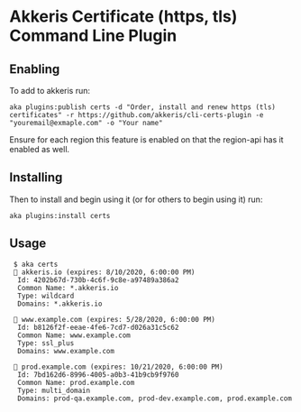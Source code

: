 # Akkeris Certificate (https, tls) Command Line Plugin

## Enabling

To add to akkeris run: 

```
aka plugins:publish certs -d "Order, install and renew https (tls) certificates" -r https://github.com/akkeris/cli-certs-plugin -e "youremail@exmaple.com" -o "Your name"
```

Ensure for each region this feature is enabled on that the region-api has it enabled as well.

## Installing

Then to install and begin using it (or for others to begin using it) run:

```
aka plugins:install certs
```


## Usage

```
 $ aka certs
 🎫 akkeris.io (expires: 8/10/2020, 6:00:00 PM)
  Id: 4202b67d-730b-4c6f-9c8e-a97489a386a2
  Common Name: *.akkeris.io
  Type: wildcard 
  Domains: *.akkeris.io

 🎫 www.example.com (expires: 5/28/2020, 6:00:00 PM)
  Id: b8126f2f-eeae-4fe6-7cd7-d026a31c5c62
  Common Name: www.example.com
  Type: ssl_plus 
  Domains: www.example.com

 🎫 prod.example.com (expires: 10/21/2020, 6:00:00 PM)
  Id: 7bd162d6-8996-4005-a0b3-41b9cb9f9760
  Common Name: prod.example.com
  Type: multi_domain 
  Domains: prod-qa.example.com, prod-dev.example.com, prod.example.com

```

